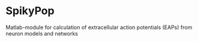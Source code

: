 # SpikyPop 
 Matlab-module for calculation of extracellular action potentials (EAPs) from neuron models and networks
